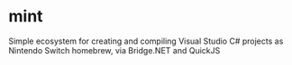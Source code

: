 # mint
Simple ecosystem for creating and compiling Visual Studio C# projects as Nintendo Switch homebrew, via Bridge.NET and QuickJS
